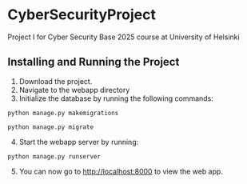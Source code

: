 # CyberSecurityProject
Project I for Cyber Security Base 2025 course at University of Helsinki


## Installing and Running the Project
1. Download the project.
2. Navigate to the webapp directory
3. Initialize the database by running the following commands:
   
  `python manage.py makemigrations`

  `python manage.py migrate`
  
4. Start the webapp server by running:

`python manage.py runserver`

5. You can now go to [http://localhost:8000](http://localhost:8000) to view the web app.
